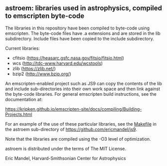 astroem: libraries used in astrophysics, compiled to emscripten byte-code
-------------------------------------------------------------------------

The libraries in this repository have been compiled to byte-code using
emscripten. The byte-code files have .a extensions and are stored in the
lib subdirectory. Include files have been copied to the include subdirectory.

Current libraries:
  - cfitsio (https://heasarc.gsfc.nasa.gov/fitsio/fitsio.html)
  - wcs (http://tdc-www.harvard.edu/wcstools)
  - zlib (https://zlib.net/)
  - bzip2 (http://www.bzip.org/)

An emscripten-enabled project such as JS9 can copy the contents of the
lib and include sub-directories into their own work space and then
link against the byte-code libraries. For general emscripten build
instructions, see the documentation at:

https://kripken.github.io/emscripten-site/docs/compiling/Building-Projects.html

For an example of the use of these particular libraries, see the
[Makefile](https://github.com/ericmandel/js9/blob/master/astroem/Makefile)
in the astroem sub-directory of https://github.com/ericmandel/js9.


Note that the libraries are compiled using the -O3 level of optimization.

astroem is distributed under the terms of The MIT License.

Eric Mandel, Harvard-Smithsonian Center for Astrophysics

